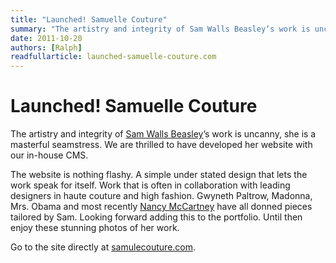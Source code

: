 ```yaml
---
title: "Launched! Samuelle Couture"
summary: "The artistry and integrity of Sam Walls Beasley’s work is uncanny, she is a masterful seamstress. We are thrilled to have developed her website with our in-house CMS."
date: 2011-10-20
authors: [Ralph]
readfullarticle: launched-samuelle-couture.com
---
```


# Launched! Samuelle Couture

The artistry and integrity of [Sam Walls Beasley](http://samuellecouture.com/index.php?q=1)’s work is uncanny, she is a masterful seamstress. We are thrilled to have developed her website with our in-house CMS.

The website is nothing flashy. A simple under stated design that lets the work speak for itself. Work that is often in collaboration with leading designers in haute couture and high fashion. Gwyneth Paltrow, Madonna, Mrs. Obama and most recently [Nancy McCartney](http://samuellecouture.com/blog.php) have all donned pieces tailored by Sam. Looking forward adding this to the portfolio. Until then enjoy these stunning photos of her work.

Go to the site directly at [samulecouture.com](http://samulecouture.com/).
